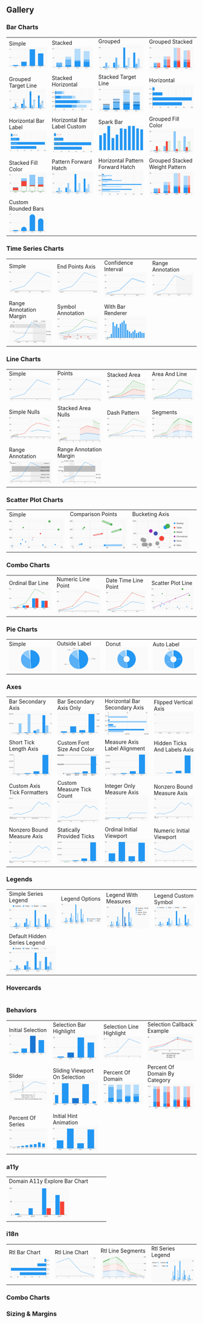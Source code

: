 ## Gallery

[//]: (Do_NOT_modify_gallery__generate_from_code)
[//]: (START_EXAMPLES)

### Bar Charts

| | | | |
| --- | --- | --- | --- |
| Simple<br>[![](example/bar_charts/simple_thumb.png)](example/bar_charts/simple) | Stacked<br>[![](example/bar_charts/stacked_thumb.png)](example/bar_charts/stacked) | Grouped<br>[![](example/bar_charts/grouped_thumb.png)](example/bar_charts/grouped) | Grouped Stacked<br>[![](example/bar_charts/grouped_stacked_thumb.png)](example/bar_charts/grouped_stacked) |
| Grouped Target Line<br>[![](example/bar_charts/grouped_target_line_thumb.png)](example/bar_charts/grouped_target_line) | Stacked Horizontal<br>[![](example/bar_charts/stacked_horizontal_thumb.png)](example/bar_charts/stacked_horizontal) | Stacked Target Line<br>[![](example/bar_charts/stacked_target_line_thumb.png)](example/bar_charts/stacked_target_line) | Horizontal<br>[![](example/bar_charts/horizontal_thumb.png)](example/bar_charts/horizontal) |
| Horizontal Bar Label<br>[![](example/bar_charts/horizontal_bar_label_thumb.png)](example/bar_charts/horizontal_bar_label) | Horizontal Bar Label Custom<br>[![](example/bar_charts/horizontal_bar_label_custom_thumb.png)](example/bar_charts/horizontal_bar_label_custom) | Spark Bar<br>[![](example/bar_charts/spark_bar_thumb.png)](example/bar_charts/spark_bar) | Grouped Fill Color<br>[![](example/bar_charts/grouped_fill_color_thumb.png)](example/bar_charts/grouped_fill_color) |
| Stacked Fill Color<br>[![](example/bar_charts/stacked_fill_color_thumb.png)](example/bar_charts/stacked_fill_color) | Pattern Forward Hatch<br>[![](example/bar_charts/pattern_forward_hatch_thumb.png)](example/bar_charts/pattern_forward_hatch) | Horizontal Pattern Forward Hatch<br>[![](example/bar_charts/horizontal_pattern_forward_hatch_thumb.png)](example/bar_charts/horizontal_pattern_forward_hatch) | Grouped Stacked Weight Pattern<br>[![](example/bar_charts/grouped_stacked_weight_pattern_thumb.png)](example/bar_charts/grouped_stacked_weight_pattern) |
| Custom Rounded Bars<br>[![](example/bar_charts/custom_rounded_bars_thumb.png)](example/bar_charts/custom_rounded_bars) | | | |


### Time Series Charts

| | | | |
| --- | --- | --- | --- |
| Simple<br>[![](example/time_series_charts/simple_thumb.png)](example/time_series_charts/simple) | End Points Axis<br>[![](example/time_series_charts/end_points_axis_thumb.png)](example/time_series_charts/end_points_axis) | Confidence Interval<br>[![](example/time_series_charts/confidence_interval_thumb.png)](example/time_series_charts/confidence_interval) | Range Annotation<br>[![](example/time_series_charts/range_annotation_thumb.png)](example/time_series_charts/range_annotation) |
| Range Annotation Margin<br>[![](example/time_series_charts/range_annotation_margin_thumb.png)](example/time_series_charts/range_annotation_margin) | Symbol Annotation<br>[![](example/time_series_charts/symbol_annotation_thumb.png)](example/time_series_charts/symbol_annotation) | With Bar Renderer<br>[![](example/time_series_charts/with_bar_renderer_thumb.png)](example/time_series_charts/with_bar_renderer) | |


### Line Charts

| | | | |
| --- | --- | --- | --- |
| Simple<br>[![](example/line_charts/simple_thumb.png)](example/line_charts/simple) | Points<br>[![](example/line_charts/points_thumb.png)](example/line_charts/points) | Stacked Area<br>[![](example/line_charts/stacked_area_thumb.png)](example/line_charts/stacked_area) | Area And Line<br>[![](example/line_charts/area_and_line_thumb.png)](example/line_charts/area_and_line) |
| Simple Nulls<br>[![](example/line_charts/simple_nulls_thumb.png)](example/line_charts/simple_nulls) | Stacked Area Nulls<br>[![](example/line_charts/stacked_area_nulls_thumb.png)](example/line_charts/stacked_area_nulls) | Dash Pattern<br>[![](example/line_charts/dash_pattern_thumb.png)](example/line_charts/dash_pattern) | Segments<br>[![](example/line_charts/segments_thumb.png)](example/line_charts/segments) |
| Range Annotation<br>[![](example/line_charts/range_annotation_thumb.png)](example/line_charts/range_annotation) | Range Annotation Margin<br>[![](example/line_charts/range_annotation_margin_thumb.png)](example/line_charts/range_annotation_margin) | | |


### Scatter Plot Charts

| | | | |
| --- | --- | --- | --- |
| Simple<br>[![](example/scatter_plot_charts/simple_thumb.png)](example/scatter_plot_charts/simple) | Comparison Points<br>[![](example/scatter_plot_charts/comparison_points_thumb.png)](example/scatter_plot_charts/comparison_points) | Bucketing Axis<br>[![](example/scatter_plot_charts/bucketing_axis_thumb.png)](example/scatter_plot_charts/bucketing_axis) | |


### Combo Charts

| | | | |
| --- | --- | --- | --- |
| Ordinal Bar Line<br>[![](example/combo_charts/ordinal_bar_line_thumb.png)](example/combo_charts/ordinal_bar_line) | Numeric Line Point<br>[![](example/combo_charts/numeric_line_point_thumb.png)](example/combo_charts/numeric_line_point) | Date Time Line Point<br>[![](example/combo_charts/date_time_line_point_thumb.png)](example/combo_charts/date_time_line_point) | Scatter Plot Line<br>[![](example/combo_charts/scatter_plot_line_thumb.png)](example/combo_charts/scatter_plot_line) |


### Pie Charts

| | | | |
| --- | --- | --- | --- |
| Simple<br>[![](example/pie_charts/simple_thumb.png)](example/pie_charts/simple) | Outside Label<br>[![](example/pie_charts/outside_label_thumb.png)](example/pie_charts/outside_label) | Donut<br>[![](example/pie_charts/donut_thumb.png)](example/pie_charts/donut) | Auto Label<br>[![](example/pie_charts/auto_label_thumb.png)](example/pie_charts/auto_label) |


### Axes

| | | | |
| --- | --- | --- | --- |
| Bar Secondary Axis<br>[![](example/axes/bar_secondary_axis_thumb.png)](example/axes/bar_secondary_axis) | Bar Secondary Axis Only<br>[![](example/axes/bar_secondary_axis_only_thumb.png)](example/axes/bar_secondary_axis_only) | Horizontal Bar Secondary Axis<br>[![](example/axes/horizontal_bar_secondary_axis_thumb.png)](example/axes/horizontal_bar_secondary_axis) | Flipped Vertical Axis<br>[![](example/axes/flipped_vertical_axis_thumb.png)](example/axes/flipped_vertical_axis) |
| Short Tick Length Axis<br>[![](example/axes/short_tick_length_axis_thumb.png)](example/axes/short_tick_length_axis) | Custom Font Size And Color<br>[![](example/axes/custom_font_size_and_color_thumb.png)](example/axes/custom_font_size_and_color) | Measure Axis Label Alignment<br>[![](example/axes/measure_axis_label_alignment_thumb.png)](example/axes/measure_axis_label_alignment) | Hidden Ticks And Labels Axis<br>[![](example/axes/hidden_ticks_and_labels_axis_thumb.png)](example/axes/hidden_ticks_and_labels_axis) |
| Custom Axis Tick Formatters<br>[![](example/axes/custom_axis_tick_formatters_thumb.png)](example/axes/custom_axis_tick_formatters) | Custom Measure Tick Count<br>[![](example/axes/custom_measure_tick_count_thumb.png)](example/axes/custom_measure_tick_count) | Integer Only Measure Axis<br>[![](example/axes/integer_only_measure_axis_thumb.png)](example/axes/integer_only_measure_axis) | Nonzero Bound Measure Axis<br>[![](example/axes/nonzero_bound_measure_axis_thumb.png)](example/axes/nonzero_bound_measure_axis) |
| Nonzero Bound Measure Axis<br>[![](example/axes/nonzero_bound_measure_axis_thumb.png)](example/axes/nonzero_bound_measure_axis) | Statically Provided Ticks<br>[![](example/axes/statically_provided_ticks_thumb.png)](example/axes/statically_provided_ticks) | Ordinal Initial Viewport<br>[![](example/axes/ordinal_initial_viewport_thumb.png)](example/axes/ordinal_initial_viewport) | Numeric Initial Viewport<br>[![](example/axes/numeric_initial_viewport_thumb.png)](example/axes/numeric_initial_viewport) |


### Legends

| | | | |
| --- | --- | --- | --- |
| Simple Series Legend<br>[![](example/legends/simple_series_legend_thumb.png)](example/legends/simple_series_legend) | Legend Options<br>[![](example/legends/legend_options_thumb.png)](example/legends/legend_options) | Legend With Measures<br>[![](example/legends/legend_with_measures_thumb.png)](example/legends/legend_with_measures) | Legend Custom Symbol<br>[![](example/legends/legend_custom_symbol_thumb.png)](example/legends/legend_custom_symbol) |
| Default Hidden Series Legend<br>[![](example/legends/default_hidden_series_legend_thumb.png)](example/legends/default_hidden_series_legend) | | | |


### Hovercards

| | | | |
| --- | --- | --- | --- |


### Behaviors

| | | | |
| --- | --- | --- | --- |
| Initial Selection<br>[![](example/behaviors/initial_selection_thumb.png)](example/behaviors/initial_selection) | Selection Bar Highlight<br>[![](example/behaviors/selection_bar_highlight_thumb.png)](example/behaviors/selection_bar_highlight) | Selection Line Highlight<br>[![](example/behaviors/selection_line_highlight_thumb.png)](example/behaviors/selection_line_highlight) | Selection Callback Example<br>[![](example/behaviors/selection_callback_example_thumb.png)](example/behaviors/selection_callback_example) |
| Slider<br>[![](example/behaviors/slider_thumb.png)](example/behaviors/slider) | Sliding Viewport On Selection<br>[![](example/behaviors/sliding_viewport_on_selection_thumb.png)](example/behaviors/sliding_viewport_on_selection) | Percent Of Domain<br>[![](example/behaviors/percent_of_domain_thumb.png)](example/behaviors/percent_of_domain) | Percent Of Domain By Category<br>[![](example/behaviors/percent_of_domain_by_category_thumb.png)](example/behaviors/percent_of_domain_by_category) |
| Percent Of Series<br>[![](example/behaviors/percent_of_series_thumb.png)](example/behaviors/percent_of_series) | Initial Hint Animation<br>[![](example/behaviors/initial_hint_animation_thumb.png)](example/behaviors/initial_hint_animation) | | |


### a11y

| | | | |
| --- | --- | --- | --- |
| Domain A11y Explore Bar Chart<br>[![](example/a11ys/domain_a11y_explore_bar_chart_thumb.png)](example/a11ys/domain_a11y_explore_bar_chart) | | | |


### i18n

| | | | |
| --- | --- | --- | --- |
| Rtl Bar Chart<br>[![](example/i18ns/rtl_bar_chart_thumb.png)](example/i18ns/rtl_bar_chart) | Rtl Line Chart<br>[![](example/i18ns/rtl_line_chart_thumb.png)](example/i18ns/rtl_line_chart) | Rtl Line Segments<br>[![](example/i18ns/rtl_line_segments_thumb.png)](example/i18ns/rtl_line_segments) | Rtl Series Legend<br>[![](example/i18ns/rtl_series_legend_thumb.png)](example/i18ns/rtl_series_legend) |

[//]: (END_EXAMPLES)

### Combo Charts

### Sizing & Margins

